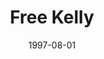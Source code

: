---
mission_id: freekell
slug: "free-kelly"
editorsChoice:
title: "Free Kelly"
authors: 
    - "Dave Bushnell"
date: 1997-08-01
filename: "freekell.zip"
description: "The Empire maintains a secure processing facility on Kell Island, one of the few remaining natural habitats for the Kell Dragon. At this facility the Kells are slaughtered routinely. Their hides, bones, and flesh are then turned into armor, food, and other resources elemental to Imperial troop operations. The location of this facility was supplied to the Alliance by Whitestar, the conservationist group concerned about the Kell's dwindling numbers. Your mission is to sabotage the facility."
cover:
levelReplaced:	SECBASE
difficulty: yes
bm:	yes
fme: yes
wax: yes
three_do: no
voc: yes
gmd: no
vue: no
lfd: no
base: "New level from scratch" 
editors: "Dark Forge 1.2"

---
